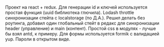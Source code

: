 Проект на react + redux.
Для генерации id и ключей используется простая функция (uuid библиотека глючила).
Lodash throttle синхронизации стейта с localstorage (по Д.А.).
Решил делать без роутинга, добавил один глобальный стейт в редакс для синхронизации header (управление) и main (контент).
Простой css в модулях - лучше бы взял antd, к примеру.
Для формы используется formik с валидацией yup.
Пароли в открытом виде.
